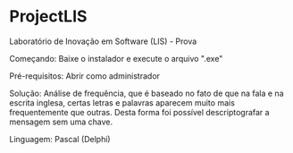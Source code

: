 # ProjectLIS
Laboratório de Inovação em Software (LIS) - Prova

Começando: Baixe o instalador e execute o arquivo ".exe"

Pré-requisitos: Abrir como administrador

Solução: Análise de frequência, que é baseado no fato de que na fala e na escrita inglesa, certas letras e palavras aparecem muito mais frequentemente que outras.
Desta forma foi possível descriptografar a mensagem sem uma chave.

Linguagem: Pascal (Delphi)
